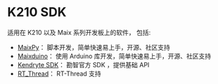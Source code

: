 K210 SDK
=========

适用在 K210 以及 Maix 系列开发板上的软件，
包括:

* [MaixPy](maixpy.md)： 脚本开发，简单快速易上手，开源、社区支持
* [Maixduino](maixduino.md)： 使用 Arduino 库开发，简单快速易上手，开源、社区支持
* [Kendryte SDK](kendryte_sdk.md)： 勘智官方 SDK ，提供基础 API
* [RT_Thread](rtt.md)： RT-Thread 支持





